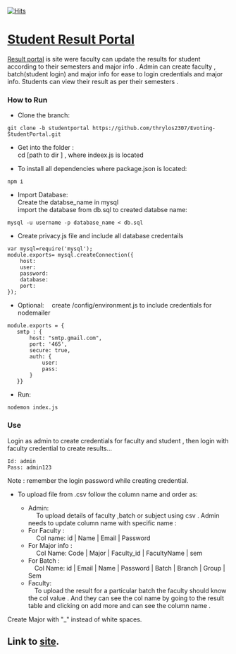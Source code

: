 [![Hits](https://hits.seeyoufarm.com/api/count/incr/badge.svg?url=https%3A%2F%2Fgithub.com%2Fgjbae1212%2Fhit-counter&count_bg=%233DBCC8&title_bg=%23555555&icon=&icon_color=%23E7E7E7&title=views&edge_flat=false)](https://hits.seeyoufarm.com)
# [Student Result Portal](https://github.com/thrylos2307/Evoting-StudentPortal/tree/evoting_studentp/evoting-studentp/student)

[Result portal](https://github.com/thrylos2307/Evoting-StudentPortal/tree/evoting_studentp/evoting-studentp/student) is site were faculty can update the results for student according to their semesters and major info . Admin can create faculty , batch(student login) and major info for ease to login credentials and major info.  Students can view their result as per their semesters .

### How to Run
* Clone the branch:
```
git clone -b studentportal https://github.com/thrylos2307/Evoting-StudentPortal.git
```
* Get into the folder :<br>
cd [path to dir ]    , where indeex.js is located    

* To install all dependencies where package.json is located:
```
npm i
``` 
* Import Database:<br>
Create the databse_name in mysql<br>
import the database from db.sql to created databse name:<br>
```
mysql -u username -p database_name < db.sql
```
* Create privacy.js file and include all database credentails<br>
```
var mysql=require('mysql');
module.exports= mysql.createConnection({
    host: 
    user:
    password: 
    database:
    port:
});
```
* Optional:
  &emsp;create /config/environment.js to include credentials for nodemailer 
 ```
 module.exports = {
    smtp : {
        host: "smtp.gmail.com",
        port: '465',
        secure: true, 
        auth: {
            user: 
            pass: 
        }
    }}
 ```
      
 
 * Run:
  ```
  nodemon index.js
  ```

### Use
Login as admin to create credentials for faculty and student , then login with faculty credential to create results...<br>
```
Id: admin  
Pass: admin123 
```
Note : remember the login password while creating credential.<br>
* To upload file from .csv follow the column name and order as:
  - Admin:<br>
    &emsp; To upload details of faculty ,batch or subject using csv . Admin needs to update column name with specific name :
  + For Faculty :<br>
    &emsp; Col name: id  | Name | Email | Password
  + For Major info :<br>
     &emsp;        Col Name: Code | Major | Faculty_id | FacultyName | sem
  + For Batch :<br>
    &emsp;Col Name: id | Email | Name | Password | Batch | Branch | Group | Sem

  - Faculty:<br>
    &emsp;To upload the result for a particular batch the faculty should know the col value . And they can see the col name by going to the result table and clicking on add more and can see the column name .
  
Create Major with  "_" instead of white spaces.

## Link to [site](https://studentresult.herokuapp.com).

